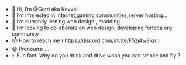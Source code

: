 - 👋 Hi, I’m @Gotri aka Kovval
- 👀 I’m interested in internet,gaming,communities,server hosting...
- 🌱 I’m currently lerning web design , modding  ...
- 💞️ I’m looking to collaborate on web design, developing forteca.org community
- 📫 How to reach me ( https://discord.com/invite/F5zj4w8rqr )
- 😄 Pronouns: ...
- ⚡ Fun fact: Why do you drink and drive whan you can smoke and fly ?

<!---
Gotri1337/Gotri1337 is a ✨ special ✨ repository because its `README.md` (this file) appears on your GitHub profile.
You can click the Preview link to take a look at your changes.
--->
